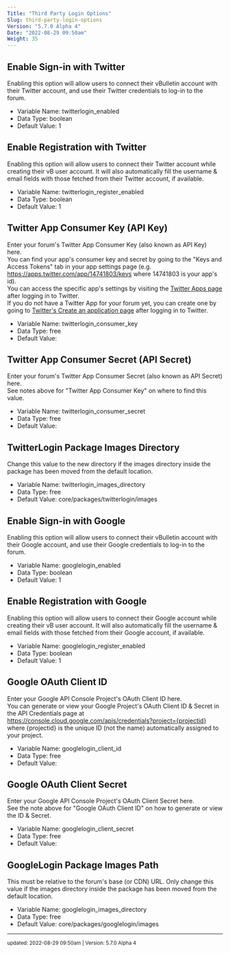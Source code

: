 ```yaml
---
Title: "Third Party Login Options"
Slug: third-party-login-options
Version: "5.7.0 Alpha 4"
Date: "2022-08-29 09:50am"
Weight: 35
---
```



## Enable Sign-in with Twitter

Enabling this option will allow users to connect their vBulletin account with their Twitter account, and use their Twitter credentials to log-in to the forum.




- Variable Name: twitterlogin_enabled
- Data Type: boolean
- Default Value: 1

## Enable Registration with Twitter

Enabling this option will allow users to connect their Twitter account while creating their vB user account. It will also automatically fill the username & email fields with those fetched from their Twitter account, if available.




- Variable Name: twitterlogin_register_enabled
- Data Type: boolean
- Default Value: 1

## Twitter App Consumer Key (API Key)

Enter your forum's Twitter App Consumer Key (also known as API Key) here. <br />
You can find your app's consumer key and secret by going to the "Keys and Access Tokens" tab in your app settings page (e.g. https://apps.twitter.com/app/14741803/keys where 14741803 is your app's id). <br />
You can access the specific app's settings by visiting the <a href="https://apps.twitter.com/app/new" target="_blank">Twitter Apps page</a> after logging in to Twitter. <br />
If you do not have a Twitter App for your forum yet, you can create one by going to <a href="https://apps.twitter.com/app/new" target="_blank">Twitter's Create an application page</a> after logging in to Twitter.




- Variable Name: twitterlogin_consumer_key
- Data Type: free
- Default Value: 

## Twitter App Consumer Secret (API Secret)

Enter your forum's Twitter App Consumer Secret (also known as API Secret) here. <br />
See notes above for "Twitter App Consumer Key" on where to find this value.




- Variable Name: twitterlogin_consumer_secret
- Data Type: free
- Default Value: 

## TwitterLogin Package Images Directory

Change this value to the new directory if the images directory inside the package has been moved from the default location.




- Variable Name: twitterlogin_images_directory
- Data Type: free
- Default Value: core/packages/twitterlogin/images

## Enable Sign-in with Google

Enabling this option will allow users to connect their vBulletin account with their Google account, and use their Google credentials to log-in to the forum.




- Variable Name: googlelogin_enabled
- Data Type: boolean
- Default Value: 1

## Enable Registration with Google

Enabling this option will allow users to connect their Google account while creating their vB user account. It will also automatically fill the username & email fields with those fetched from their Google account, if available.




- Variable Name: googlelogin_register_enabled
- Data Type: boolean
- Default Value: 1

## Google OAuth Client ID

Enter your Google API Console Project's OAuth Client ID here. <br />
You can generate or view your Google Project's OAuth Client ID & Secret in the API Credentials page at https://console.cloud.google.com/apis/credentials?project={projectid} where {projectid} is the unique ID (not the name) automatically assigned to your project.




- Variable Name: googlelogin_client_id
- Data Type: free
- Default Value: 

## Google OAuth Client Secret

Enter your Google API Console Project's OAuth Client Secret here. <br />
See the note above for "Google OAuth Client ID" on how to generate or view the ID & Secret.




- Variable Name: googlelogin_client_secret
- Data Type: free
- Default Value: 

## GoogleLogin Package Images Path

This must be relative to the forum's base (or CDN) URL. Only change this value if the images directory inside the package has been moved from the default location.




- Variable Name: googlelogin_images_directory
- Data Type: free
- Default Value: core/packages/googlelogin/images


<hr>
<small>
updated: 2022-08-29 09:50am | Version: 5.7.0 Alpha 4
</small>